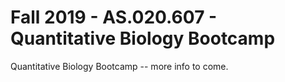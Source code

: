 # Fall 2019 - AS.020.607 - Quantitative Biology Bootcamp

Quantitative Biology Bootcamp -- more info to come.
